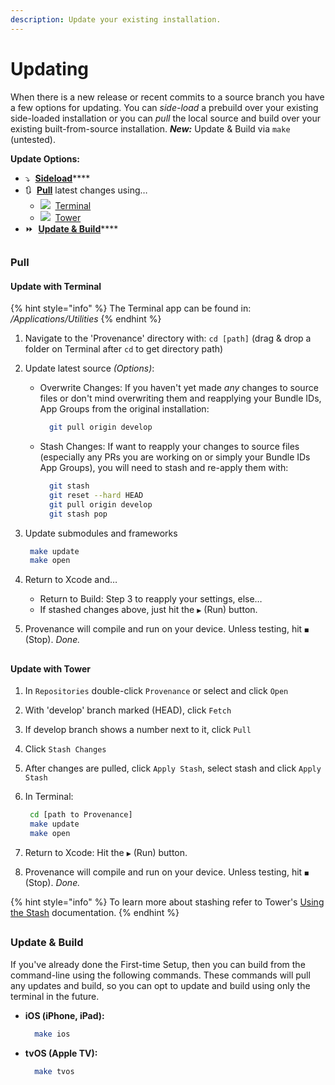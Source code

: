 ```yaml
---
description: Update your existing installation.
---
```


# Updating

When there is a new release or recent commits to a source branch you have a few options for updating. You can _side-load_ a prebuild over your existing side-loaded installation or you can _pull_ the local source and build over your existing built-from-source installation. _**New:**_ Update & Build via `make` \(untested\).

**Update Options:**

* ⤵️  [**Sideload**](side-loading.md)\*\*\*\*
* 🔃  [**Pull**](updating.md#pull) latest changes using…
  * ![](https://user-images.githubusercontent.com/3118097/37563629-48ec3f26-2a42-11e8-9fd8-784e9e830ebe.png)  [Terminal](updating.md#update-with-terminal)
  * ![](https://user-images.githubusercontent.com/3118097/37563630-4903ebbc-2a42-11e8-888a-09a94fc0058d.png)  [Tower](updating.md#update-with-tower)
* ⏩  [**Update & Build**](updating.md#update-and-build)\*\*\*\*

## 

### Pull

#### **Update with Terminal**

{% hint style="info" %}
The Terminal app can be found in: _/Applications/Utilities_
{% endhint %}

1. Navigate to the 'Provenance' directory with: `cd [path]` \(drag & drop a folder on Terminal after `cd`  to get directory path\)
2. Update latest source _\(Options\)_:
   * Overwrite Changes: If you haven't yet made _any_ changes to source files or don't mind overwriting them and reapplying your Bundle IDs, App Groups from the original installation:

     ```bash
       git pull origin develop
     ```

   * Stash Changes: If want to reapply your changes to source files \(especially any PRs you are working on or simply your Bundle IDs App Groups\), you will need to stash and re-apply them with:

     ```bash
       git stash
       git reset --hard HEAD
       git pull origin develop
       git stash pop
     ```
3. Update submodules and frameworks

   ```bash
    make update
    make open
   ```

4. Return to Xcode and…
   * Return to Build: Step 3 to reapply your settings, else…
   * If stashed changes above, just hit the `▶︎` \(Run\) button.
5. Provenance will compile and run on your device. Unless testing, hit `◼︎` \(Stop\). _Done._ 

## 

#### **Update with Tower**

1. In `Repositories` double-click `Provenance` or select and click `Open`
2. With 'develop' branch marked \(HEAD\), click `Fetch`
3. If develop branch shows a number next to it, click `Pull`
4. Click `Stash Changes`
5. After changes are pulled, click `Apply Stash`, select stash and click `Apply Stash` 
6. In Terminal:

   ```bash
    cd [path to Provenance]
    make update
    make open
   ```

7. Return to Xcode: Hit the `▶︎` \(Run\) button.
8. Provenance will compile and run on your device. Unless testing, hit `◼︎` \(Stop\). _Done._

{% hint style="info" %}
To learn more about stashing refer to Tower's [Using the Stash](https://www.git-tower.com/help/mac/working-copy/stash) documentation.
{% endhint %}

## 

### Update & Build

If you've already done the First-time Setup, then you can build from the command-line using the following commands. These commands will pull any updates and build, so you can opt to update and build using only the terminal in the future.

* **iOS \(iPhone, iPad\):**

  ```bash
    make ios
  ```

* **tvOS \(Apple TV\):**

  ```bash
    make tvos
  ```

